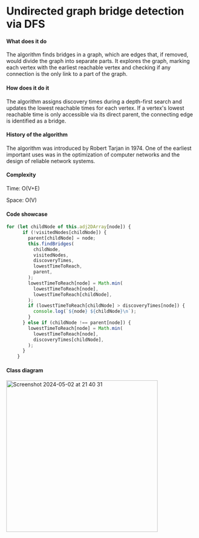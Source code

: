 # Undirected graph bridge detection via DFS

#### What does it do
The algorithm finds bridges in a graph, which are edges that, if removed, would divide the graph into separate parts. It explores the graph, marking each vertex with the earliest reachable vertex and checking if any connection is the only link to a part of the graph.

#### How does it do it
The algorithm assigns discovery times during a depth-first search and updates the lowest reachable times for each vertex. If a vertex's lowest reachable time is only accessible via its direct parent, the connecting edge is identified as a bridge.

#### History of the algorithm
The algorithm was introduced by Robert Tarjan in 1974. One of the earliest important uses was in the optimization of computer networks and the design of reliable network systems.

#### Complexity
Time: O(V+E)

Space: O(V)

#### Code showcase
```ts
for (let childNode of this.adj2DArray[node]) {
      if (!visitedNodes[childNode]) {
        parent[childNode] = node;
        this.findBridges(
          childNode,
          visitedNodes,
          discoveryTimes,
          lowestTimeToReach,
          parent,
        );
        lowestTimeToReach[node] = Math.min(
          lowestTimeToReach[node],
          lowestTimeToReach[childNode],
        );
        if (lowestTimeToReach[childNode] > discoveryTimes[node]) {
          console.log(`${node} ${childNode}\n`);
        }
      } else if (childNode !== parent[node]) {
        lowestTimeToReach[node] = Math.min(
          lowestTimeToReach[node],
          discoveryTimes[childNode],
        );
      }
    }
```
#### Class diagram
<img width="400" alt="Screenshot 2024-05-02 at 21 40 31" src="https://github.com/ZirixCZ/undirected-graph-bridge-detection-dfs/assets/49836430/ac9e5ae9-714c-4a31-af80-cb00bcc01e2e">

